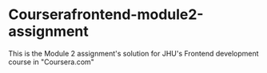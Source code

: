 # Courserafrontend-module2-assignment
This is the Module 2 assignment's solution for JHU's Frontend development course in "Coursera.com"
